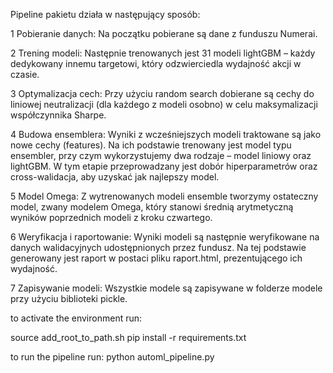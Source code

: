 Pipeline pakietu działa w następujący sposób:

1 Pobieranie danych: Na początku pobierane są dane z funduszu Numerai.

2 Trening modeli: Następnie trenowanych jest 31 modeli lightGBM – każdy dedykowany innemu targetowi, który odzwierciedla wydajność akcji w czasie.

3 Optymalizacja cech: Przy użyciu random search dobierane są cechy do liniowej neutralizacji (dla każdego z modeli osobno) w celu maksymalizacji współczynnika Sharpe.

4 Budowa ensemblera: Wyniki z wcześniejszych modeli traktowane są jako nowe cechy (features). Na ich podstawie trenowany jest model typu ensembler, przy czym wykorzystujemy dwa rodzaje – model liniowy oraz lightGBM. W tym etapie przeprowadzany jest dobór hiperparametrów oraz cross-walidacja, aby uzyskać jak najlepszy model.

5 Model Omega: Z wytrenowanych modeli ensemble tworzymy ostateczny model, zwany modelem Omega, który stanowi średnią arytmetyczną wyników poprzednich modeli z kroku czwartego.

6 Weryfikacja i raportowanie: Wyniki modeli są następnie weryfikowane na danych walidacyjnych udostępnionych przez fundusz. Na tej podstawie generowany jest raport w postaci pliku raport.html, prezentującego ich wydajność.

7 Zapisywanie modeli: Wszystkie modele są zapisywane w folderze modele przy użyciu biblioteki pickle.



to activate the environment run:

source add_root_to_path.sh
pip install -r requirements.txt

to run the pipeline run:
python automl_pipeline.py
